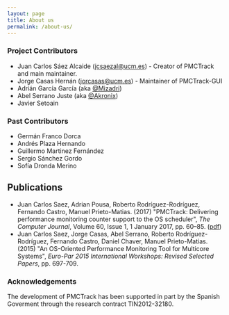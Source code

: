 ```yaml
---
layout: page
title: About us
permalink: /about-us/
---
```


### Project Contributors

*   Juan Carlos Sáez Alcaide (<jcsaezal@ucm.es>) - Creator of PMCTrack and main maintainer. 
*   Jorge Casas Hernán (<jorcasas@ucm.es>) - Maintainer of PMCTrack-GUI
*   Adrián García García (aka [@Mizadri](https://github.com/mizadri))
*   Abel Serrano Juste (aka [@Akronix][1])
*   Javier Setoain

### Past Contributors

*	Germán Franco Dorca
*	Andrés Plaza Hernando
*   Guillermo Martinez Fernández
*   Sergio Sánchez Gordo
*   Sofía Dronda Merino

<a name="publications"></a>

## Publications

*   Juan Carlos Saez, Adrian Pousa, Roberto Rodríguez-Rodríguez, Fernando Castro, Manuel Prieto-Matias. (2017) "PMCTrack: Delivering performance monitoring counter support to the OS scheduler", *The Computer Journal*, Volume 60, Issue 1, 1 January 2017, pp. 60–85. ([<u>pdf</u>][2]) 
*   Juan Carlos Saez, Jorge Casas, Abel Serrano, Roberto Rodríguez-Rodríguez, Fernando Castro, Daniel Chaver, Manuel Prieto-Matias. (2015) "An OS-Oriented Performance Monitoring Tool for Multicore Systems", *Euro-Par 2015 International Workshops: Revised Selected Papers*, pp. 697-709. 

### Acknowledgements

The development of PMCTrack has been supported in part by the Spanish Goverment through the research contract TIN2012-32180.

[1]: https://github.com/Akronix
[2]: https://artecs.dacya.ucm.es/files/cj-jcsaez-pmctrack-2017.pdf